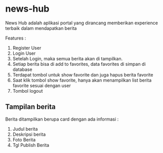# news-hub
News Hub adalah aplikasi portal yang dirancang memberikan experience terbaik dalam mendapatkan berita

Features : 
1. Register User
2. Login User
3. Setelah Login, maka semua berita akan di tampilkan.
4. Setiap berita bisa di add to favorites, data favorites di simpan di database
5. Terdapat tombol untuk show favorite dan juga hapus berita favorite
6. Saat klik tombol show favorite, hanya akan menampilkan list berita favorite sesuai dengan user
7. Tombol logout

## Tampilan berita 
Berita ditampilkan berupa card dengan ada informasi : 
1. Judul berita
2. Deskripsi berita
3. Foto Berita
4. Tgl Publish Berita